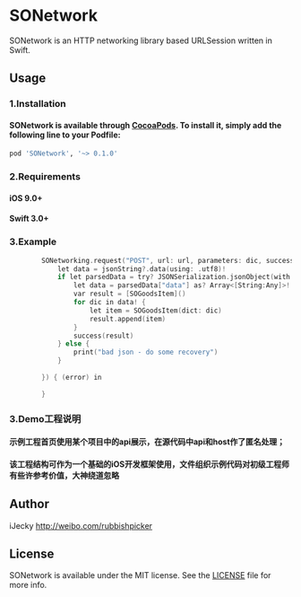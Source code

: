 # SONetwork
SONetwork is an HTTP networking library based URLSession written  in Swift.


## Usage

### 1.Installation

#### SONetwork is available through [CocoaPods](http://cocoapods.org). To install it, simply add the following line to your Podfile:


```ruby
pod 'SONetwork', '~> 0.1.0'
```
### 2.Requirements
#### iOS 9.0+ 
#### Swift 3.0+

### 3.Example
```objective-c
        SONetworking.request("POST", url: url, parameters: dic, success: { (jsonString) in
            let data = jsonString?.data(using: .utf8)!
            if let parsedData = try? JSONSerialization.jsonObject(with: data!) as! [String:Any] {
                let data = parsedData["data"] as? Array<[String:Any]>!
                var result = [SOGoodsItem]()
                for dic in data! {
                    let item = SOGoodsItem(dict: dic)
                    result.append(item)
                }
                success(result)
            } else {
                print("bad json - do some recovery")
            }
            
        }) { (error) in
            
        }
```
### 3.Demo工程说明
#### 示例工程首页使用某个项目中的api展示，在源代码中api和host作了匿名处理；
#### 该工程结构可作为一个基础的iOS开发框架使用，文件组织示例代码对初级工程师有些许参考价值，大神绕道忽略

## Author

iJecky <http://weibo.com/rubbishpicker>

## License

SONetwork is available under the MIT license. See the [LICENSE](LICENSE) file for more info.
